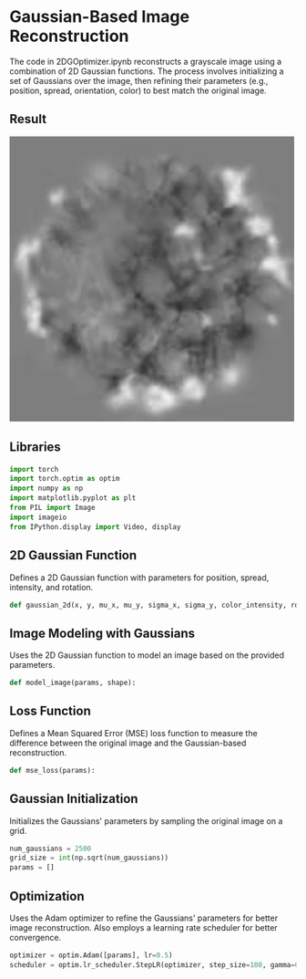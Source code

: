 # Gaussian-Based Image Reconstruction

The code in 2DGOptimizer.ipynb reconstructs a grayscale image using a combination of 2D Gaussian functions. The process involves initializing a set of Gaussians over the image, then refining their parameters (e.g., position, spread, orientation, color) to best match the original image.

## Result
<img src="https://raw.githubusercontent.com/uynitsuj/2DGaussianOptimization/main/data/gaussian_reconstruction.gif" width="500" height="500">


## Libraries
```python
import torch
import torch.optim as optim
import numpy as np
import matplotlib.pyplot as plt
from PIL import Image
import imageio
from IPython.display import Video, display
```

## 2D Gaussian Function
Defines a 2D Gaussian function with parameters for position, spread, intensity, and rotation.

```python
def gaussian_2d(x, y, mu_x, mu_y, sigma_x, sigma_y, color_intensity, rotation_angle):
```

## Image Modeling with Gaussians
Uses the 2D Gaussian function to model an image based on the provided parameters.

```python
def model_image(params, shape):
```

## Loss Function
Defines a Mean Squared Error (MSE) loss function to measure the difference between the original image and the Gaussian-based reconstruction.

```python
def mse_loss(params):
```

## Gaussian Initialization
Initializes the Gaussians' parameters by sampling the original image on a grid.

```python
num_gaussians = 2500
grid_size = int(np.sqrt(num_gaussians))
params = []
```

## Optimization
Uses the Adam optimizer to refine the Gaussians' parameters for better image reconstruction. Also employs a learning rate scheduler for better convergence.

```python
optimizer = optim.Adam([params], lr=0.5) 
scheduler = optim.lr_scheduler.StepLR(optimizer, step_size=100, gamma=0.7)
```
